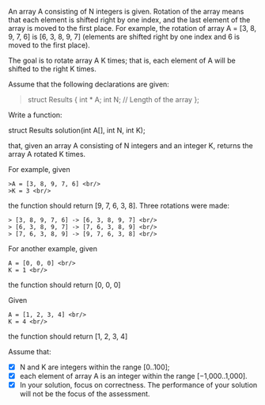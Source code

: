 An array A consisting of N integers is given. Rotation of the array means that each element is shifted right by one index, and the last element of the array is moved to the first place. For example, the rotation of array A = [3, 8, 9, 7, 6] is [6, 3, 8, 9, 7] (elements are shifted right by one index and 6 is moved to the first place). <br/>

The goal is to rotate array A K times; that is, each element of A will be shifted to the right K times. <br/>

Assume that the following declarations are given: <br/>

> struct Results {
  > int * A;
  > int N; // Length of the array
> };

Write a function: <br/>

struct Results solution(int A[], int N, int K); <br/>

that, given an array A consisting of N integers and an integer K, returns the array A rotated K times. <br/>

For example, given <br/>

    >A = [3, 8, 9, 7, 6] <br/>
    >K = 3 <br/>

the function should return [9, 7, 6, 3, 8]. Three rotations were made: <br/>

    > [3, 8, 9, 7, 6] -> [6, 3, 8, 9, 7] <br/>
    > [6, 3, 8, 9, 7] -> [7, 6, 3, 8, 9] <br/>
    > [7, 6, 3, 8, 9] -> [9, 7, 6, 3, 8] <br/>

For another example, given <br/>

    A = [0, 0, 0] <br/>
    K = 1 <br/>
the function should return [0, 0, 0] <br/>

Given <br/>

    A = [1, 2, 3, 4] <br/>
    K = 4 <br/>
the function should return [1, 2, 3, 4] <br/>

Assume that: <br/>

- [x] N and K are integers within the range [0..100]; <br/>
- [x] each element of array A is an integer within the range [−1,000..1,000]. <br/>
- [x] In your solution, focus on correctness. The performance of your solution will not be the focus of the assessment. <br/>
